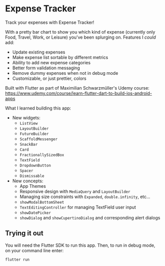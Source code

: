 # Expense Tracker

Track your expenses with Expense Tracker!

With a pretty bar chart to show you which kind of expense (currently only Food, Travel, Work, or Leisure) you've been splurging on. Features I *could* add:

- Update existing expenses
- Make expense list sortable by different metrics
- Ability to add new expense categories
- Better form validation messaging
- Remove dummy expenses when not in debug mode
- Customizable, or just prettier, colors

Built with Flutter as part of Maximilian Schwarzmüller's Udemy course: https://www.udemy.com/course/learn-flutter-dart-to-build-ios-android-apps

What I learned building this app:

- New widgets:
    - `ListView`
    - `LayoutBuilder`
    - `FutureBuilder`
    - `ScaffoldMessenger`
    - `SnackBar`
    - `Card`
    - `FractionallySizedBox`
    - `TextField`
    - `DropdownButton`
    - `Spacer`
    - `Dismissable`
- New concepts:
    - App Themes
    - Responsive design with `MediaQuery` and `LayoutBuilder`
    - Managing size constraints with `Expanded`, `double.infinity`, etc...
    - `showModalBottomSheet`
    - `TextEditingController` for managing TextField user input
    - `showDatePicker`
    - `showDialog` and `showCupertinoDialog` and corresponding alert dialogs

## Trying it out

You will need the Flutter SDK to run this app. Then, to run in debug mode, on your command line enter:

`flutter run`